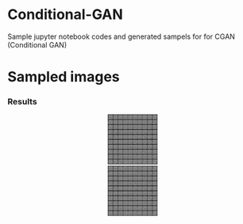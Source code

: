 # Conditional-GAN


Sample jupyter notebook codes and generated sampels for for CGAN (Conditional GAN)





# Sampled images





### Results

<div align="center">
	<img src="/Samples/0.png" width="20%" height="20%"/>
</div>
</a>


<div align="center">
	<img src="/Samples/0.png" width="20%" height="20%"/>
</div>
</a>



